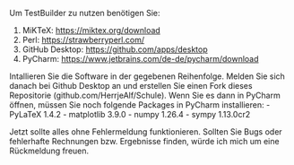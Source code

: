 Um TestBuilder zu nutzen benötigen Sie:
1. MiKTeX: https://miktex.org/download
2. Perl: https://strawberryperl.com/
3. GitHub Desktop: https://github.com/apps/desktop
4. PyCharm: https://www.jetbrains.com/de-de/pycharm/download

Intallieren Sie die Software in der gegebenen Reihenfolge. Melden Sie sich danach bei Github Desktop an und erstellen Sie einen Fork dieses Repositorie (github.com/HerrjeAlf/Schule). Wenn Sie es dann in PyCharm öffnen, müssen Sie noch folgende Packages in PyCharm installieren:
     - PyLaTeX 1.4.2
     - matplotlib 3.9.0
     - numpy 1.26.4
     - sympy 1.13.0cr2

Jetzt sollte alles ohne Fehlermeldung funktionieren. Sollten Sie Bugs oder fehlerhafte Rechnungen bzw. Ergebnisse finden, würde ich mich um eine Rückmeldung freuen.
